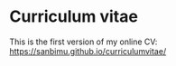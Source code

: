# Curriculum vitae

This is the first version of my online CV: https://sanbimu.github.io/curriculumvitae/
